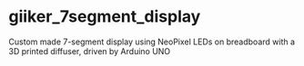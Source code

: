 # giiker_7segment_display
Custom made 7-segment display using NeoPixel LEDs on breadboard with a 3D printed diffuser, driven by Arduino UNO

